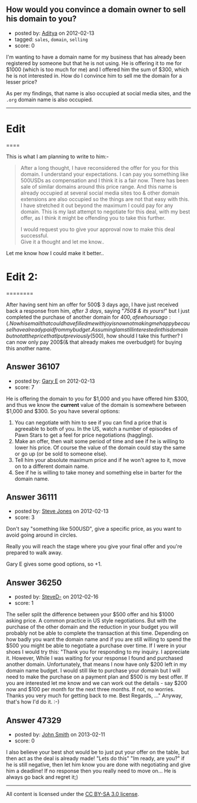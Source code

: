 ## How would you convince a domain owner to sell his domain to you?

- posted by: [Aditya](https://stackexchange.com/users/-1/15638-aditya) on 2012-02-13
- tagged: `sales`, `domain`, `selling`
- score: 0

I'm wanting to have a domain name for my business that has already been registered by someone but that he is not using. He is offering it to me for $1000 (which is too much for me) and I offered him  the sum of $300, which he is not interested in. How do I convince him to sell me the domain for a lesser price? 

As per my findings, that name is also occupied at social media sites, and the `.org` domain name is also occupied.

---
Edit
==
====

This is what I am planning to write to him:-

    

> After a long thought, I have reconsidered the offer for you for this
> domain. I understand your expectations. I can pay you something like
> 500USDs as compensation and I think it is a fair now. There has been
> sale of similar domains around this price range. And this name is
> already occupied at several social media sites too & other domain
> extensions are also occupied so the things are not that easy with
> this. I have stretched it out beyond the maximum I could pay for any
> domain. This is my last attempt to negotiate for this deal, with my
> best offer, as I think it might be offending you to take this further.
> 
> I would request you to give your approval now to make this deal
> successful.  
> Give it a thought and let me know..

Let me know how I could make it better..

Edit 2:
===
========

After having sent him an offer for 500$ 3 days ago, I have just received back a response from him, *after 3 days*,  saying "*750$ & its yours!*" but I just completed the purchase of another domain for 400$, a few hours ago :(. Now his email that could have filled me with joy is now not making me happy because I have already paid from my budget. Assuming I am still interested in this domain but not at the price that I put previously(500$), how should I take this further? I can now only pay 200$(& that already makes me overbudget) for buying this another name.


## Answer 36107

- posted by: [Gary E](https://stackexchange.com/users/-1/2587-gary-e) on 2012-02-13
- score: 7

He is offering the domain to you for $1,000 and you have offered him $300, and thus we know the **current** value of the domain is somewhere between $1,000 and $300. So you have several options:

 1. You can negotiate with him to see if you can find a price that is agreeable to both of you. In the US, watch a number of episodes of Pawn Stars to get a feel for price negotiations (haggling).
 2. Make an offer, then wait some period of time and see if he is willing to lower his price. Of course the value of the domain could stay the same or go up (or be sold to someone else).
 3. Tell him your absolute maximum price and if he won't agree to it, move on to a different domain name.
 4. See if he is willing to take money and something else in barter for the domain name.



## Answer 36111

- posted by: [Steve Jones](https://stackexchange.com/users/-1/12985-steve-jones) on 2012-02-13
- score: 3

Don't say "something like 500USD", give a specific price, as you want to avoid going around in circles.

Really you will reach the stage where you give your final offer and you're prepared to walk away.

Gary E gives some good options, so +1.


## Answer 36250

- posted by: [SteveD-](https://stackexchange.com/users/-1/6609-steved) on 2012-02-16
- score: 1

The seller split the difference between your $500 offer and his $1000 asking price.  A common practice in US style negotiations.  But with the purchase of the other domain and the reduction in your budget you will probably not be able to complete the transaction at this time.  Depending on how badly you want the domain name and if you are still willing to spend the $500 you might be able to negotiate a purchase over time.  If I were in your shoes I would try this:  "Thank you for responding to my inquiry. I appreciate it.  However, While I was waiting for your response I found and purchased another domain.  Unfortunately, that means I now have only $200 left in my domain name budget. I would still like to purchase your domain but I will need to make the purchase on a payment plan and $500 is my best offer. If you are interested let me know and we can work out the details - say $200 now and $100 per month for the next three months. If not, no worries.  Thanks you very much for getting back to me. Best Regards, ..."  Anyway, that's how I'd do it.  :-)


## Answer 47329

- posted by: [John Smith](https://stackexchange.com/users/-1/23969-john-smith) on 2013-02-11
- score: 0

I also believe your best shot would be to just put your offer on the table, but then act as the deal is already made! "Lets do this" "Im ready, are you?" if he is still negative, then let him know you are done with negotiating and give him a deadline! If no response then you really need to move on... He is always go back and regret it;)



---

All content is licensed under the [CC BY-SA 3.0 license](https://creativecommons.org/licenses/by-sa/3.0/).
